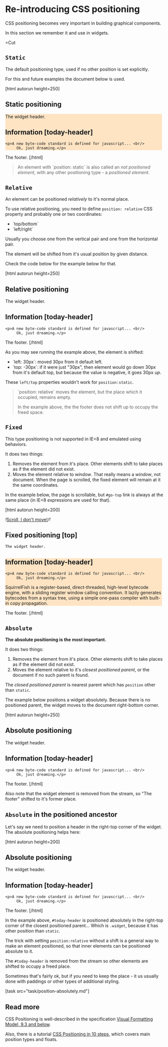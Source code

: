 
# Re-introducing CSS positioning 

CSS positioning becomes very important in building graphical components. 

In this section we remember it and use in widgets.

=Cut


## `Static`   

The default positioning type, used if no other position is set explicitly. 

For this and future examples the document below is used. 

[html autorun height=250]
<style> /* basic style */
.widget { 
  background-color: #ffe4c4;   
  width: 500px;
}

#today-header {
  background-color: #5f9ea0;
  margin: 0;
}
</style>


## Static positioning   

<div class="widget">
    The widget header.

    
## Information   [today-header]

    <p>A new byte-code standard is defined for javascript... <br/>
         Ok, just dreaming.</p>
</div>

The footer.
[/html]

<blockquote>
An element with `position: static` is also called an <i>not positioned element</i>, with any other positioning type - a <i>positioned element</i>.
</blockquote>


## `Relative`   

An element can be positioned <i>relatively</i> to it's normal place.

To use relative positioning, you need to define `position: relative` CSS property and probably one or two coordinates:
<ul>
<li>`top/bottom`</li>
<li>`left/right`</li>
</ul>
Usually you choose one from the vertical pair and one from the horizontal pair. 

The element will be shifted from it's usual position by given distance.

Check the code below for the example below for that.

[html autorun height=250]
<style> /* basic style */
.widget { 
  background-color: #ffe4c4;   
  width: 500px;
}

#today-header {
  background-color: #5f9ea0;
  margin: 0;
}
</style>

<style>
*!*
  .widget{
    position: relative;
    left: 30px; 
    top: -30px;
  }
*/!*
</style>


## Relative positioning   

<div class="*!*widget*/!*">
    The widget header.

    
## Information   [today-header]

    <p>A new byte-code standard is defined for javascript... <br/>
         Ok, just dreaming.</p>
</div>

The footer.
[/html]

As you may see running the example above, the element is shifted:
<ul>
<li>`left: 30px`: moved 30px from it default left.</li>
<li>`top: -30px`: if it were just "30px", then element would go down 30px from it's default top, but because the value is negative, it goes 30px  <i>up</i>.</li>
</ul>

These `left/top` properties wouldn't work for `position:static`.

<blockquote>
`position: relative` moves the element, but the place which it occupied, remains empty.

In the example above, the the footer does not shift up to occupy the freed space.</blockquote>


## `Fixed`   

This type positioning is not supported in IE&lt;8 and emulated using behaviors.

It does two things:

<ol>
<li>Removes the element from it's place. Other elements shift to take places as if the element did not exist.</li>
<li>Moves the element relative to <i>window</i>. That really means a <em>window</em>, not document. When the page is scrolled, the fixed element will remain at it the same coordinates.</li>
</ol>


In the example below, the page is scrollable, but `#go-top` link is always at the same place (in IE&lt;8 expressions are used for that).

[html autorun height=200]
<style>
*!* 
  #go-top {
    position: fixed;
    right: 10px;
    top: 10px;
    font-size: 125%;
  }
*/!*
</style>

*!*<a href="#top" id="go-top">Scroll, I don't move!</a>*/!*


## Fixed positioning   [top]
    The widget header.

<div class="widget">
    
## Information   [today-header]

    <p>A new byte-code standard is defined for javascript... <br/>
         Ok, just dreaming.</p>

   <p>SquirrelFish is a register-based, direct-threaded, high-level bytecode engine, with a sliding register window calling convention. It lazily generates bytecodes from a syntax tree, using a simple one-pass compiler with built-in copy propagation.</p>

</div>

The footer.
[/html]



## `Absolute`   

<b>The absolute positioning is the most important.</b>

It does two things:
<ol>
 <li>Removes the element from it's place. Other elements shift to take places as if the element did not exist.</li>
 <li>Moves the element relative to it's <i>closest positioned parent</i>, or the document if no such parent is found.</li>
</ol>

The <i>closed positioned parent</i> is nearest parent which has `position` other than `static`.

The example below positions a widget absolutely. Because there is no positioned parent, the widget moves to the document right-bottom corner.

[html autorun height=250]
<style>
  @import url(/files/tutorial/browser/dom/poscolor.css)
</style>

<style>
*!*
  .widget{
    border: 1px solid black;
    position: absolute;
    right: 0;
    bottom: 0;
  }
*/!*
</style>


## Absolute positioning   

<div class="*!*widget*/!*">
    The widget header.

    
## Information   [today-header]

    <p>A new byte-code standard is defined for javascript... <br/>
         Ok, just dreaming.</p>
</div>

The footer.
[/html]

Also note that the widget element is removed from the stream, so "The footer" shifted to it's former place.


## `Absolute` in the positioned ancestor   

Let's say we need to position a header in the right-top corner of the widget. The absolute positioning helps here:

[html autorun height=200]
<style>
  @import url(/files/tutorial/browser/dom/poscolor.css)
</style>

<style>
*!*
  .widget{
    position: relative;
  }
  #today-header {
    position: absolute;
    right: 0px;
    top: 0px;
  }
*/!*
</style>


## Absolute positioning   

<div class="*!*widget*/!*">
    The widget header.

    
## Information   [today-header]

    <p>A new byte-code standard is defined for javascript... <br/>
         Ok, just dreaming.</p>
</div>

The footer.
[/html]

In the example above, `#today-header` is positioned absolutely in the right-top corner of the closest positioned parent... Which is `.widget`, because it has other position than `static`.

The trick with setting `position:relative` without a shift is a general way to make an element positioned, so that inner elements can be positioned absolute to it.

The `#today-header` is removed from the stream so other elements are shifted to occupy a freed place. 

Sometimes that's fairly ok, but if you need to keep the place - it us usually done with paddings or other types of additional styling.

[task src="task/position-absolutely.md"]


## Read more   

CSS Positioning is well-described in the specification <a href="http://www.w3.org/TR/CSS2/visuren.html#positioning-scheme">Visual Formatting Model, 9.3 and below</a>.

Also, there is a tutorial <a href="http://www.barelyfitz.com/screencast/html-training/css/positioning/">CSS Positioning in 10 steps</a>, which covers main position types and floats.


